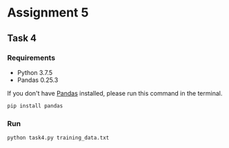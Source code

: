 # Assignment 5

## Task 4

### Requirements

- Python 3.7.5
- Pandas 0.25.3

If you don't have [Pandas](https://pandas.pydata.org/) installed, please run this command in the terminal.

```bash
pip install pandas
```

### Run

```bash
python task4.py training_data.txt
```
